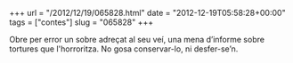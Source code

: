 +++
url = "/2012/12/19/065828.html"
date = "2012-12-19T05:58:28+00:00"
tags = ["contes"]
slug = "065828"
+++

Obre per error un sobre adreçat al seu veí, una mena d’informe sobre tortures que l'horroritza. No gosa conservar-lo, ni desfer-se’n.
